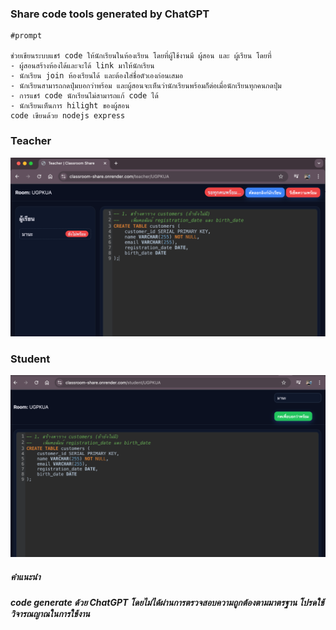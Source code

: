 ### Share code tools generated by ChatGPT

```prompt
#prompt

ช่วยเขียนระบบแชร์ code ให้นักเรียนในห้องเรียน โดยที่ผู้ใช้งานมี ผู้สอน และ ผู้เรียน โดยที่
- ผู้สอนสร้างห้องได้และจะได้ link มาให้นักเรียน
- นักเรียน join ห้องเรียนได้ และต้องใส่ชื่อตัวเองก่อนเสมอ
- นักเรียนสามารถกดปุ่มบอกว่าพร้อม และผู้สอนจะเห็นว่านักเรียนพร้อมก็ต่อเมื่อนักเรียนทุกคนกดปุ่ม
- การแชร์ code นักเรียนไม่สามารถแก้ code ได้
- นักเรียนเห็นการ hilight ของผู้สอน
code เขียนด้วย nodejs express
```


### Teacher
![img_2.png](preview/img_2.png)
   

### Student
   ![img_1.png](preview/img_1.png)
   



##### คำแนะนำ
##### code generate ด้วย ChatGPT โดยไม่ได้ผ่านการตรวจสอบความถูกต้องตามมาตรฐาน โปรดใช้วิจารณญาณในการใช้งาน